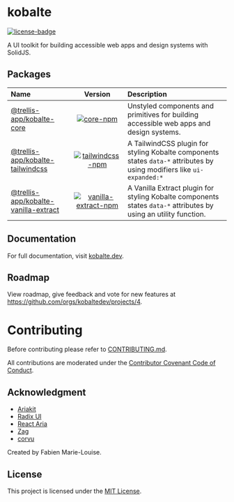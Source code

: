 # kobalte

[![license-badge]](https://github.com/kobaltedev/kobalte#license)

[license-badge]: https://img.shields.io/github/license/kobaltedev/kobalte

A UI toolkit for building accessible web apps and design systems with SolidJS.

## Packages

| Name                                                  |                                     Version                                      | Description                                                                                                            |
| :---------------------------------------------------- | :------------------------------------------------------------------------------: | :--------------------------------------------------------------------------------------------------------------------- |
| [@trellis-app/kobalte-core](/packages/core)                       |            [![core-npm]](https://www.npmjs.com/package/@trellis-app/kobalte-core)            | Unstyled components and primitives for building accessible web apps and design systems.                                |
| [@trellis-app/kobalte-tailwindcss](/packages/tailwindcss)         |     [![tailwindcss-npm]](https://www.npmjs.com/package/@trellis-app/kobalte-tailwindcss)     | A TailwindCSS plugin for styling Kobalte components states `data-*` attributes by using modifiers like `ui-expanded:*` |
| [@trellis-app/kobalte-vanilla-extract](/packages/vanilla-extract) | [![vanilla-extract-npm]](https://www.npmjs.com/package/@trellis-app/kobalte-vanilla-extract) | A Vanilla Extract plugin for styling Kobalte components states `data-*` attributes by using an utility function.       |

[core-npm]: https://img.shields.io/npm/v/@trellis-app/kobalte-core
[tailwindcss-npm]: https://img.shields.io/npm/v/@trellis-app/kobalte-tailwindcss
[vanilla-extract-npm]: https://img.shields.io/npm/v/@trellis-app/kobalte-vanilla-extract

## Documentation

For full documentation, visit [kobalte.dev](https://kobalte.dev/).

## Roadmap

View roadmap, give feedback and vote for new features at https://github.com/orgs/kobaltedev/projects/4.

# Contributing

Before contributing please refer to [CONTRIBUTING.md](./CONTRIBUTING.md).

All contributions are moderated under the [Contributor Covenant Code of Conduct](./CODE_OF_CONDUCT.md).

## Acknowledgment

- [Ariakit](https://ariakit.org/)
- [Radix UI](https://www.radix-ui.com/)
- [React Aria](https://react-spectrum.adobe.com/react-aria/)
- [Zag](https://zagjs.com/)
- [corvu](https://corvu.dev/)

Created by Fabien Marie-Louise.

## License

This project is licensed under the [MIT License](./LICENSE.md).
